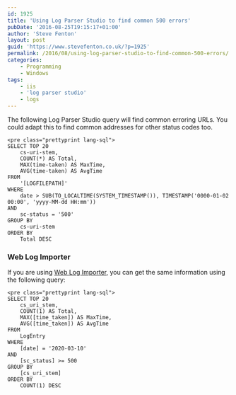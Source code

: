 ```yaml
---
id: 1925
title: 'Using Log Parser Studio to find common 500 errors'
pubDate: '2016-08-25T19:15:17+01:00'
author: 'Steve Fenton'
layout: post
guid: 'https://www.stevefenton.co.uk/?p=1925'
permalink: /2016/08/using-log-parser-studio-to-find-common-500-errors/
categories:
    - Programming
    - Windows
tags:
    - iis
    - 'log parser studio'
    - logs
---
```


The following Log Parser Studio query will find common erroring URLs. You could adapt this to find common addresses for other status codes too.

```
<pre class="prettyprint lang-sql">
SELECT TOP 20
    cs-uri-stem, 
    COUNT(*) AS Total, 
    MAX(time-taken) AS MaxTime, 
    AVG(time-taken) AS AvgTime
FROM
    '[LOGFILEPATH]'
WHERE
    date > SUB(TO_LOCALTIME(SYSTEM_TIMESTAMP()), TIMESTAMP('0000-01-02 00:00', 'yyyy-MM-dd HH:mm'))
AND
    sc-status = '500'
GROUP BY
    cs-uri-stem
ORDER BY
    Total DESC
```

### Web Log Importer

If you are using [Web Log Importer](https://www.stevefenton.co.uk/tag/web-log-importer/), you can get the same information using the following query:

```
<pre class="prettyprint lang-sql">
SELECT TOP 20
    cs_uri_stem, 
    COUNT(1) AS Total, 
    MAX([time_taken]) AS MaxTime, 
    AVG([time_taken]) AS AvgTime
FROM
    LogEntry
WHERE
    [date] = '2020-03-10'
AND
    [sc_status] >= 500
GROUP BY
    [cs_uri_stem]
ORDER BY
    COUNT(1) DESC
```